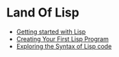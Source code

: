 # Land Of Lisp
- [Getting started with Lisp](ch01.md)
- [Creating Your First Lisp Program](ch02.md)
- [Exploring the Syntax of Lisp code](ch03.md)
